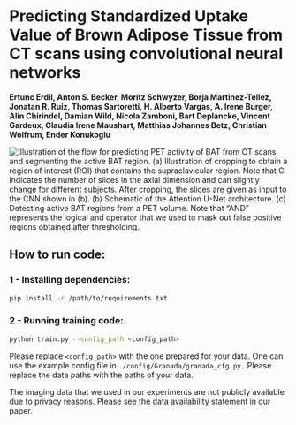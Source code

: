 # **Predicting Standardized Uptake Value of Brown Adipose Tissue from CT scans using convolutional neural networks**

**Ertunc Erdil, Anton S. Becker, Moritz Schwyzer, Borja Martinez-Tellez, Jonatan R. Ruiz, Thomas Sartoretti, H. Alberto Vargas, A. Irene Burger, Alin Chirindel, Damian Wild, Nicola Zamboni, Bart Deplancke, Vincent Gardeux, Claudia Irene Maushart, Matthias Johannes Betz, Christian Wolfrum, Ender Konukoglu**

![ Illustration of the flow for predicting PET activity of BAT from CT scans and segmenting the active BAT region. (a) Illustration of cropping to obtain a region of interest (ROI) that contains the supraclavicular region. Note that C indicates the number of slices in the axial dimension and can slightly change for different subjects. After cropping, the slices are given as input to the CNN shown in (b). (b) Schematic of the Attention U-Net architecture. (c) Detecting active BAT regions from a PET volume. Note that “AND” represents the logical and operator that we used to mask out false positive regions obtained after thresholding.](figure.png)

## **How to run code:**

### **1 - Installing dependencies:**
```bash
pip install -r /path/to/requirements.txt
```

### **2 - Running training code:**
```bash
python train.py --config_path <config_path>
```

Please replace `<config_path>` with the one prepared for your data. One can use the example config file in `./config/Granada/granada_cfg.py.` Please replace the data paths with the paths of your data.

The imaging data that we used in our experiments are not publicly available due to privacy reasons. Please see the data availability statement in our paper.
